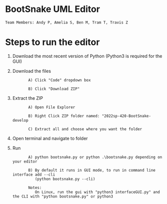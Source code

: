 # BootSnake UML Editor
    Team Members: Andy P, Amelia S, Ben M, Tram T, Travis Z
    
# Steps to run the editor
1. Download the most recent version of Python (Python3 is required for the GUI)

2. Download the files              
              
              A) Click "Code" dropdown box
              
              B) Click "Download ZIP"
              
3. Extract the ZIP
              
              A) Open File Explorer
              
              B) Right Click ZIP folder named: "2022sp-420-BootSnake-develop
              
              C) Extract all and choose where you want the folder
4. Open terminal and navigate to folder

5. Run
              
              A) python bootsnake.py or python .\bootsnake.py depending on your editor
              
              B) By default it runs in GUI mode, to run in command line interface add --cli 
                 (python bootsnake.py --cli)
            
              Notes:
                 On Linux, run the gui with "python3 interfaceGUI.py" and the CLI with "python bootsnake.py" or python3
